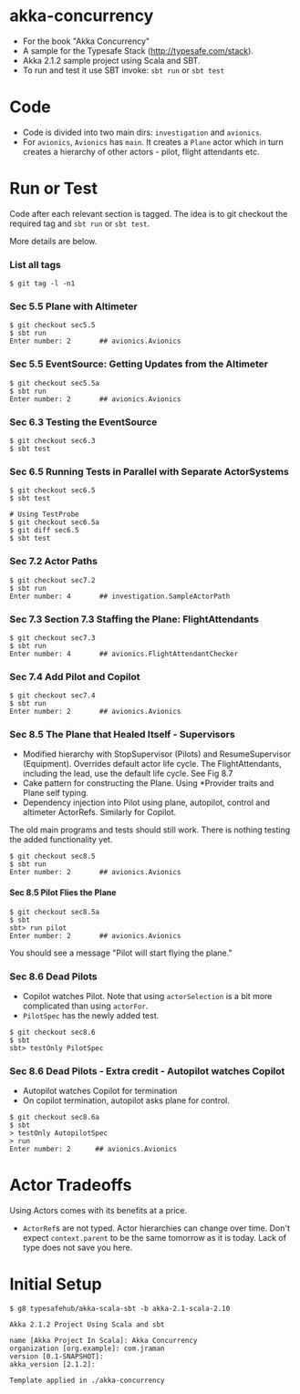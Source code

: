 akka-concurrency
================

 * For the book "Akka Concurrency"
 * A sample for the Typesafe Stack (http://typesafe.com/stack).
 * Akka 2.1.2 sample project using Scala and SBT.
 * To run and test it use SBT invoke: `sbt run` or `sbt test`


Code
====
 * Code is divided into two main dirs: `investigation` and `avionics`.
 * For `avionics`, `Avionics` has `main`.  It creates a `Plane` actor
   which in turn creates a hierarchy of other actors - pilot, flight attendants etc.



Run or Test
===========
Code after each relevant section is tagged.  The idea is to
git checkout the required tag and `sbt run` or `sbt test`.

More details are below.

### List all tags
```
$ git tag -l -n1
```


### Sec 5.5 Plane with Altimeter
```
$ git checkout sec5.5
$ sbt run
Enter number: 2       ## avionics.Avionics
```


### Sec 5.5 EventSource: Getting Updates from the Altimeter
```
$ git checkout sec5.5a
$ sbt run
Enter number: 2       ## avionics.Avionics
```


### Sec 6.3 Testing the EventSource
```
$ git checkout sec6.3
$ sbt test
```

### Sec 6.5 Running Tests in Parallel with Separate ActorSystems
```
$ git checkout sec6.5
$ sbt test

# Using TestProbe
$ git checkout sec6.5a
$ git diff sec6.5
$ sbt test
```


### Sec 7.2 Actor Paths
```
$ git checkout sec7.2
$ sbt run
Enter number: 4       ## investigation.SampleActorPath
```


### Sec 7.3 Section 7.3 Staffing the Plane: FlightAttendants
```
$ git checkout sec7.3
$ sbt run
Enter number: 4       ## avionics.FlightAttendantChecker
```


### Sec 7.4 Add Pilot and Copilot
```
$ git checkout sec7.4
$ sbt run
Enter number: 2       ## avionics.Avionics
```


### Sec 8.5 The Plane that Healed Itself - Supervisors
 * Modified hierarchy with StopSupervisor (Pilots) and ResumeSupervisor (Equipment).
   Overrides default actor life cycle.  The FlightAttendants, including the lead, use
   the default life cycle.  See Fig 8.7
 * Cake pattern for constructing the Plane.  Using *Provider traits and Plane self typing.
 * Dependency injection into Pilot using plane, autopilot, control and altimeter ActorRefs.
   Similarly for Copilot.

The old main programs and tests should still work.  There is nothing testing the added functionality yet.
```
$ git checkout sec8.5
$ sbt run
Enter number: 2       ## avionics.Avionics
```

#### Sec 8.5 Pilot Flies the Plane
```
$ git checkout sec8.5a
$ sbt
sbt> run pilot
Enter number: 2       ## avionics.Avionics 
```
You should see a message "Pilot will start flying the plane."


### Sec 8.6 Dead Pilots
 * Copilot watches Pilot.  Note that using `actorSelection` is a bit more complicated than
   using `actorFor`.
 * `PilotSpec` has the newly added test.
 ```
 $ git checkout sec8.6
 $ sbt
 sbt> testOnly PilotSpec
 ```


### Sec 8.6 Dead Pilots - Extra credit - Autopilot watches Copilot
 * Autopilot watches Copilot for termination
 * On copilot termination, autopilot asks plane for control.
 ```
 $ git checkout sec8.6a
 $ sbt
 > testOnly AutopilotSpec
 > run
 Enter number: 2      ## avionics.Avionics
 ```
 


Actor Tradeoffs
===============
Using Actors comes with its benefits at a price.
 * `ActorRef`s are not typed.  Actor hierarchies can change over time.  Don't expect
   `context.parent` to be the same tomorrow as it is today.  Lack of type does not save
   you here.



Initial Setup
=============
```
$ g8 typesafehub/akka-scala-sbt -b akka-2.1-scala-2.10

Akka 2.1.2 Project Using Scala and sbt

name [Akka Project In Scala]: Akka Concurrency
organization [org.example]: com.jraman
version [0.1-SNAPSHOT]:
akka_version [2.1.2]:

Template applied in ./akka-concurrency
```

